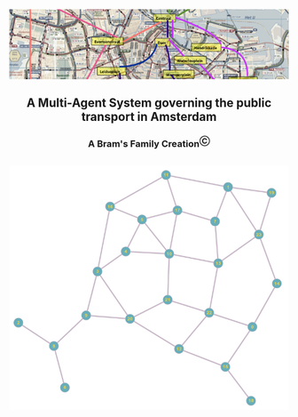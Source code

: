 <h2 align="center">
  <img src="banner.png"/>
  <br><br>
  A Multi-Agent System governing the public transport in Amsterdam
</h2>

<h3 align="center">
  A Bram's Family Creation<sup>Ⓒ</sup>
</h3>

<h2 align="center">
  <img src="bus_stops_graph.png"/>
</h2>

